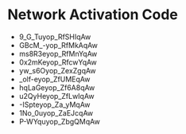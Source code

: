# Network Activation Code
* 9_G_Tuyop_RfSHIqAw
* GBcM_-yop_RfMkAqAw
* ms8R3eyop_RfMnYqAw
* 0x2mKeyop_RfcwYqAw
* yw_s6Oyop_ZexZgqAw
* _olf-eyop_ZfUMEqAw
* hqLaGeyop_Zf6A8qAw
* u2QyHeyop_ZfLwIqAw
* -ISpteyop_Za_yMqAw
* 1No_0uyop_ZaEJcqAw
* P-WYquyop_ZbgQMqAw